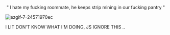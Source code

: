 <p align="center">
 "  I hate my fucking roommate, he keeps strip mining in our fucking pantry  "
 
 ![ezgif-7-24571970ec](https://github.com/user-attachments/assets/1bc764bd-f81b-47aa-b292-079317544576)



I LIT DON'T KNOW WHAT I'M DOING, JS IGNORE THIS ..
